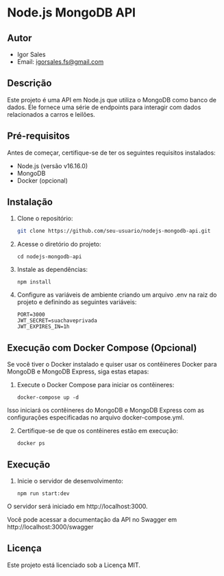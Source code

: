 # Node.js MongoDB API

## Autor

- Igor Sales
- Email: igorsales.fs@gmail.com

## Descrição

Este projeto é uma API em Node.js que utiliza o MongoDB como banco de dados. Ele fornece uma série de endpoints para interagir com dados relacionados a carros e leilões.

## Pré-requisitos

Antes de começar, certifique-se de ter os seguintes requisitos instalados:

- Node.js (versão v16.16.0)
- MongoDB
- Docker (opcional)

## Instalação

1. Clone o repositório:

   ```bash
   git clone https://github.com/seu-usuario/nodejs-mongodb-api.git
	 ```
2. Acesse o diretório do projeto: 
	``` 
	cd nodejs-mongodb-api
	```
3. Instale as dependências: 
	``` 
	npm install
	```
4. Configure as variáveis de ambiente criando um arquivo .env na raiz do projeto e definindo as seguintes variáveis:

	```
	PORT=3000
	JWT_SECRET=suachaveprivada
	JWT_EXPIRES_IN=1h
	```

## Execução com Docker Compose (Opcional)

Se você tiver o Docker instalado e quiser usar os contêineres Docker para MongoDB e MongoDB Express, siga estas etapas:

1. Execute o Docker Compose para iniciar os contêineres:

	```
	docker-compose up -d
	```

Isso iniciará os contêineres do MongoDB e MongoDB Express com as configurações especificadas no arquivo docker-compose.yml.

2. Certifique-se de que os contêineres estão em execução:
 
	```
	docker ps
	```

## Execução

1. Inicie o servidor de desenvolvimento:

	```
	npm run start:dev
	```

O servidor será iniciado em http://localhost:3000.

Você pode acessar a documentação da API no Swagger em http://localhost:3000/swagger

## Licença
Este projeto está licenciado sob a Licença MIT.
